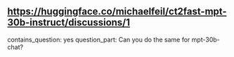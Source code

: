 ## https://huggingface.co/michaelfeil/ct2fast-mpt-30b-instruct/discussions/1

contains_question: yes
question_part: Can you do the same for mpt-30b-chat?